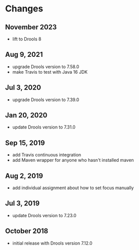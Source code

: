 # Changes

## November 2023
* lift to Drools 8

## Aug 9, 2021
* upgrade Drools version to 7.58.0
* make Travis to test with Java 16 JDK

## Jul 3, 2020
* upgrade Drools version to 7.39.0

## Jan 20, 2020
* update Drools version to 7.31.0

## Sep 15, 2019
* add Travis continuous integration
* add Maven wrapper for anyone who hasn't installed maven

## Aug 2, 2019
* add individual assignment about how to set focus manually

## Jul 3, 2019
* update Drools version to 7.23.0

## October 2018
* initial release with Drools version 7.12.0 
